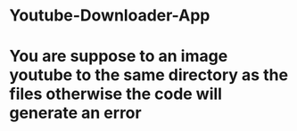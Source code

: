 # Youtube-Downloader-App
# You are suppose to an image youtube to the same directory as the files otherwise the code will generate an error
